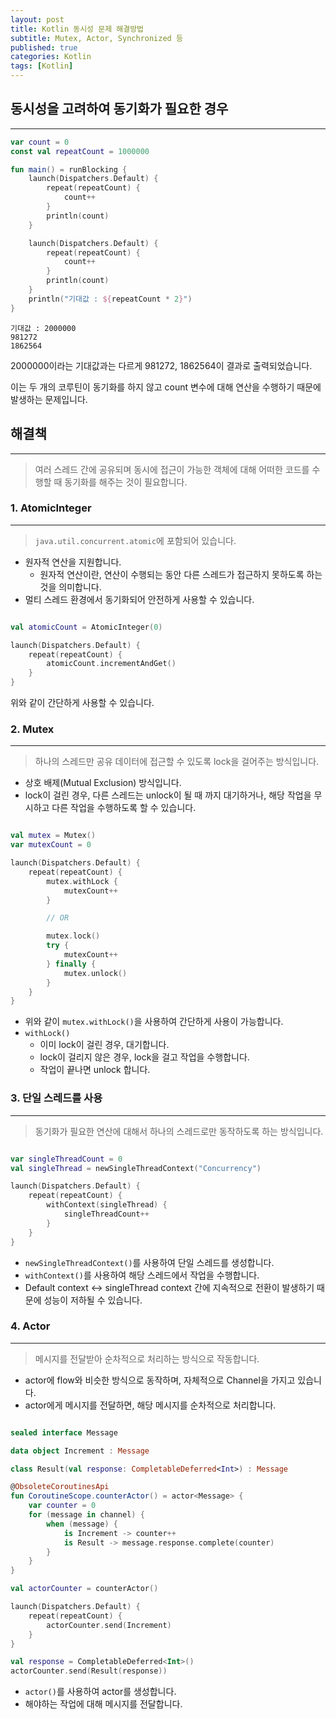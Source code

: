 ```yaml
---
layout: post
title: Kotlin 동시성 문제 해결방법
subtitle: Mutex, Actor, Synchronized 등
published: true
categories: Kotlin
tags: [Kotlin]
---
```


## 동시성을 고려하여 동기화가 필요한 경우
---

```kotlin
var count = 0
const val repeatCount = 1000000

fun main() = runBlocking {
    launch(Dispatchers.Default) {
        repeat(repeatCount) {
            count++
        }
        println(count)
    }

    launch(Dispatchers.Default) {
        repeat(repeatCount) {
            count++
        }
        println(count)
    }
    println("기대값 : ${repeatCount * 2}")
}
```

```
기대값 : 2000000
981272
1862564
```

2000000이라는 기대값과는 다르게 981272, 1862564이 결과로 출력되었습니다.

이는 두 개의 코루틴이 동기화를 하지 않고 count 변수에 대해 연산을 수행하기 때문에 발생하는 문제입니다.

## 해결책
---
> 여러 스레드 간에 공유되며 동시에 접근이 가능한 객체에 대해 어떠한 코드를 수행할 때 동기화를 해주는 것이 필요합니다.

### 1. AtomicInteger
---

> `java.util.concurrent.atomic`에 포함되어 있습니다.

* 원자적 연산을 지원합니다.
  * 원자적 연산이란, 연산이 수행되는 동안 다른 스레드가 접근하지 못하도록 하는 것을 의미합니다.
* 멀티 스레드 환경에서 동기화되어 안전하게 사용할 수 있습니다.

```kotlin

val atomicCount = AtomicInteger(0)

launch(Dispatchers.Default) {
    repeat(repeatCount) {
        atomicCount.incrementAndGet()
    }
}

```

위와 같이 간단하게 사용할 수 있습니다.

### 2. Mutex
---
> 하나의 스레드만 공유 데이터에 접근할 수 있도록 lock을 걸어주는 방식입니다.

* 상호 배제(Mutual Exclusion) 방식입니다.
* lock이 걸린 경우, 다른 스레드는 unlock이 될 때 까지 대기하거나, 해당 작업을 무시하고 다른 작업을 수행하도록 할 수 있습니다.


```kotlin

val mutex = Mutex()
var mutexCount = 0

launch(Dispatchers.Default) {
    repeat(repeatCount) {
        mutex.withLock {
            mutexCount++
        }

        // OR

        mutex.lock()
        try {
            mutexCount++
        } finally {
            mutex.unlock()
        }
    }
}

```

* 위와 같이 `mutex.withLock()`을 사용하여 간단하게 사용이 가능합니다.
* `withLock()`
  * 이미 lock이 걸린 경우, 대기합니다.
  * lock이 걸리지 않은 경우, lock을 걸고 작업을 수행합니다.
  * 작업이 끝나면 unlock 합니다.


### 3. 단일 스레드를 사용
---
> 동기화가 필요한 연산에 대해서 하나의 스레드로만 동작하도록 하는 방식입니다.

```kotlin

var singleThreadCount = 0
val singleThread = newSingleThreadContext("Concurrency")

launch(Dispatchers.Default) {
    repeat(repeatCount) {
        withContext(singleThread) {
            singleThreadCount++
        }
    }
}

```

* `newSingleThreadContext()`를 사용하여 단일 스레드를 생성합니다.
* `withContext()`를 사용하여 해당 스레드에서 작업을 수행합니다.
* Default context <-> singleThread context 간에 지속적으로 전환이 발생하기 때문에 성능이 저하될 수 있습니다.


### 4. Actor
---
> 메시지를 전달받아 순차적으로 처리하는 방식으로 작동합니다.

* actor에 flow와 비슷한 방식으로 동작하며, 자체적으로 Channel을 가지고 있습니다.
* actor에게 메시지를 전달하면, 해당 메시지를 순차적으로 처리합니다.


```kotlin

sealed interface Message

data object Increment : Message

class Result(val response: CompletableDeferred<Int>) : Message

@ObsoleteCoroutinesApi
fun CoroutineScope.counterActor() = actor<Message> {
    var counter = 0
    for (message in channel) {
        when (message) {
            is Increment -> counter++
            is Result -> message.response.complete(counter)
        }
    }
}

val actorCounter = counterActor()

launch(Dispatchers.Default) {
    repeat(repeatCount) {
        actorCounter.send(Increment)
    }
}

val response = CompletableDeferred<Int>()
actorCounter.send(Result(response))

```

* `actor()`를 사용하여 actor를 생성합니다.
* 해야하는 작업에 대해 메시지를 전달합니다.